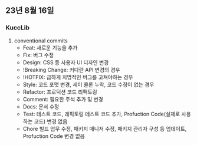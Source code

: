 ## 23년 8월 16일

### KuccLib
1. conventional commits
    - Feat: 새로운 기능을 추가
    - Fix: 버그 수정
    - Design: CSS 등 사용자 UI 디자인 변경
    - !Breaking Change: 커다란 API 변경의 경우
    - !HOTFIX: 급하게 치명적인 버그를 고쳐야하는 경우
    - Style: 코드 포맷 변경, 세미 콜론 누락, 코드 수정이 없는 경우
    - Refactor: 프로덕션 코드 리팩토링
    - Comment: 필요한 주석 추가 및 변경
    - Docs: 문서 수정
    - Test: 테스트 코드, 래픽토링 테스트 코드 추가, Profuction Code(실제로 사용하는 코드) 변경 없음
    - Chore 빌드 업무 수정, 패키지 매니저 수정, 패키지 관리자 구성 등 업데이트, Profuction Code 변경 없음
    